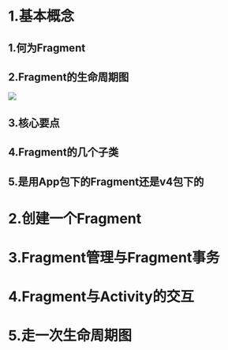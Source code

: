 ###  ###


# 1.基本概念 #

## 1.何为Fragment ##

## 2.Fragment的生命周期图 ##

![](https://www.runoob.com/wp-content/uploads/2015/08/31722863.jpg)

## 3.核心要点 ##

## 4.Fragment的几个子类 ##

## 5.是用App包下的Fragment还是v4包下的 ##


# 2.创建一个Fragment #

# 3.Fragment管理与Fragment事务 #

# 4.Fragment与Activity的交互 #

# 5.走一次生命周期图 #